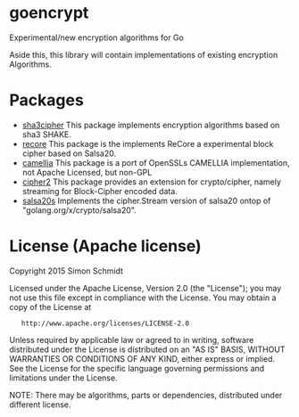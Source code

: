 # goencrypt
Experimental/new encryption algorithms for Go

Aside this, this library will contain implementations of existing encryption Algorithms.

# Packages

- [sha3cipher](http://godoc.org/github.com/maxymania/goencrypt/sha3cipher) This package implements encryption algorithms based on sha3 SHAKE.
- [recore](http://godoc.org/github.com/maxymania/goencrypt/recore) This package is the implements ReCore a experimental block cipher based on Salsa20.
- [camellia](http://godoc.org/github.com/maxymania/goencrypt/camellia) This package is a port of OpenSSLs CAMELLIA implementation, not Apache Licensed, but non-GPL
- [cipher2](http://godoc.org/github.com/maxymania/goencrypt/cipher2) This package provides an extension for crypto/cipher, namely streaming for Block-Cipher encoded data.
- [salsa20s](http://godoc.org/github.com/maxymania/goencrypt/salsa20s) Implements the cipher.Stream version of salsa20 ontop of "golang.org/x/crypto/salsa20".

# License (Apache license)

   Copyright 2015 Simon Schmidt

   Licensed under the Apache License, Version 2.0 (the "License");
   you may not use this file except in compliance with the License.
   You may obtain a copy of the License at

       http://www.apache.org/licenses/LICENSE-2.0

   Unless required by applicable law or agreed to in writing, software
   distributed under the License is distributed on an "AS IS" BASIS,
   WITHOUT WARRANTIES OR CONDITIONS OF ANY KIND, either express or implied.
   See the License for the specific language governing permissions and
   limitations under the License.

NOTE: There may be algorithms, parts or dependencies, distributed under different license.
